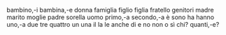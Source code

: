 bambino,-i
bambina,-e
donna
famiglia
figlio
figlia
fratello
genitori
madre
marito
moglie
padre
sorella
uomo
primo,-a
secondo,-a
è
sono
ha
hanno
uno,-a
due
tre
quattro
un
una
il
la
le
anche
di
e
no
non
o
sì
chi?
quanti,-e?
